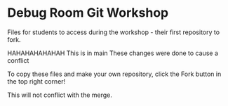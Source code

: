 # Debug Room Git Workshop
Files for students to access during the workshop - their first repository to fork.

HAHAHAHAHAHAH
This is in main
These changes were done to cause a conflict

To copy these files and make your own repository, click the Fork button in the top right corner!


This will not conflict with the merge.
